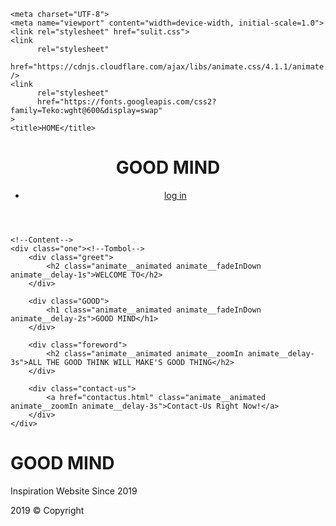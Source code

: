 
<html lang="en">
<head>

    <meta charset="UTF-8">
    <meta name="viewport" content="width=device-width, initial-scale=1.0">
    <link rel="stylesheet" href="sulit.css">
    <link
          rel="stylesheet" 
          href="https://cdnjs.cloudflare.com/ajax/libs/animate.css/4.1.1/animate.min.css"
    />
    <link
          rel="stylesheet" 
          href="https://fonts.googleapis.com/css2?family=Teko:wght@600&display=swap"
    >
    <title>HOME</title>
</head>

<body>
    <!--Header-->
    <header>
        <div class="logo">
            <h1>GOOD MIND</h1>
        </div>
            <div class="menu">
                <ul>
                    <li><a href="Login Page.html" class="login">log in</a></li>
                </ul>
            </div>
    </header>
    <!--End Header-->
    
    <!--Content-->
    <div class="one"><!--Tombol-->
        <div class="greet">
            <h2 class="animate__animated animate__fadeInDown animate__delay-1s">WELCOME TO</h2>
        </div>
         
        <div class="GOOD">
            <h1 class="animate__animated animate__fadeInDown animate__delay-2s">GOOD MIND</h1>
        </div>

        <div class="foreword">
            <h2 class="animate__animated animate__zoomIn animate__delay-3s">ALL THE GOOD THINK WILL MAKE'S GOOD THING</h2>
        </div>

        <div class="contact-us">
            <a href="contactus.html" class="animate__animated animate__zoomIn animate__delay-3s">Contact-Us Right Now!</a>
        </div>
    </div>
 <!--Footer-->
<footer>
    <h1>GOOD MIND</h1>
    <p>Inspiration Website Since 2019</p>
    <p>2019 &copy; Copyright</p>
</footer>
<!--Cover Footer-->
</body>

</html>
